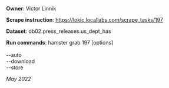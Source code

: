 **Owner**: Victor Linnik
 
**Scrape instruction**: https://lokic.locallabs.com/scrape_tasks/197

**Dataset**: db02.press_releases.us_dept_has

**Run commands**: hamster grab 197 [options]
<br><br>--auto
<br>--download
<br>--store

_May 2022_
